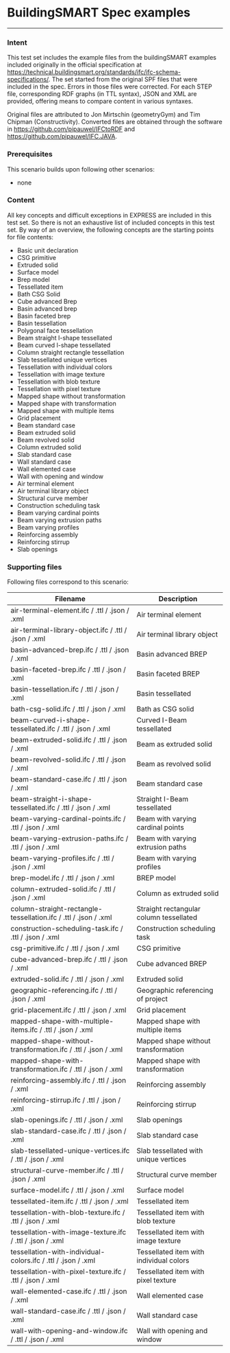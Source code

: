 # BuildingSMART Spec examples
---

### Intent

This test set includes the example files from the buildingSMART examples included originally in the official specification at https://technical.buildingsmart.org/standards/ifc/ifc-schema-specifications/. The set started from the original SPF files that were included in the spec. Errors in those files were corrected. For each STEP file, corresponding RDF graphs (in TTL syntax), JSON and XML are provided, offering means to compare content in various syntaxes.

Original files are attributed to Jon Mirtschin (geometryGym) and Tim Chipman (Constructivity). Converted files are obtained through the software in https://github.com/pipauwel/IFCtoRDF and https://github.com/pipauwel/IFC.JAVA.

### Prerequisites

This scenario builds upon following other scenarios:
- none

### Content

All key concepts and difficult exceptions in EXPRESS are included in this test set. So there is not an exhaustive list of included concepts in this test set. By way of an overview, the following concepts are the starting points for file contents:
- Basic unit declaration
- CSG primitive
- Extruded solid
- Surface model
- Brep model
- Tessellated item
- Bath CSG Solid
- Cube advanced Brep
- Basin advanced brep
- Basin faceted brep
- Basin tessellation
- Polygonal face tessellation
- Beam straight I-shape tessellated
- Beam curved I-shape tessellated
- Column straight rectangle tessellation
- Slab tessellated unique vertices
- Tessellation with individual colors
- Tessellation with image texture
- Tessellation with blob texture
- Tessellation with pixel texture
- Mapped shape without transformation
- Mapped shape with transformation
- Mapped shape with multiple items
- Grid placement
- Beam standard case
- Beam extruded solid
- Beam revolved solid
- Column extruded solid
- Slab standard case
- Wall standard case
- Wall elemented case
- Wall with opening and window
- Air terminal element
- Air terminal library object
- Structural curve member
- Construction scheduling task
- Beam varying cardinal points
- Beam varying extrusion paths
- Beam varying profiles
- Reinforcing assembly
- Reinforcing stirrup
- Slab openings

### Supporting files

Following files correspond to this scenario:

| Filename                     									      | Description                                                       |
|---------------------------------------------------------------------|-------------------------------------------------------------------|
| air-terminal-element.ifc / .ttl / .json / .xml                      | Air terminal element              							      |
| air-terminal-library-object.ifc / .ttl / .json / .xml               | Air terminal library object					         		      |
| basin-advanced-brep.ifc / .ttl / .json / .xml                       | Basin advanced BREP					   						      |
| basin-faceted-brep.ifc / .ttl / .json / .xml                        | Basin faceted BREP					   						      |
| basin-tessellation.ifc / .ttl / .json / .xml                        | Basin tessellated					    					      |
| bath-csg-solid.ifc / .ttl / .json / .xml                            | Bath as CSG solid											      |
| beam-curved-i-shape-tessellated.ifc / .ttl / .json / .xml           | Curved I-Beam tessellated					   				      |
| beam-extruded-solid.ifc / .ttl / .json / .xml                       | Beam as extruded solid					  					      |
| beam-revolved-solid.ifc / .ttl / .json / .xml                       | Beam as revolved solid					      					  |
| beam-standard-case.ifc / .ttl / .json / .xml                        | Beam standard case					   						      |
| beam-straight-i-shape-tessellated.ifc / .ttl / .json / .xml         | Straight I-Beam tessellated					     				  |
| beam-varying-cardinal-points.ifc / .ttl / .json / .xml              | Beam with varying cardinal points					      		  |
| beam-varying-extrusion-paths.ifc / .ttl / .json / .xml              | Beam with varying extrusion paths					    		  |
| beam-varying-profiles.ifc / .ttl / .json / .xml     	              | Beam with varying profiles					     				  |
| brep-model.ifc / .ttl / .json / .xml               				  | BREP model					     								  |
| column-extruded-solid.ifc / .ttl / .json / .xml                     | Column as extruded solid					   				      |
| column-straight-rectangle-tessellation.ifc / .ttl / .json / .xml    | Straight rectangular column tessellated					   	      |
| construction-scheduling-task.ifc / .ttl / .json / .xml              | Construction scheduling task					   			      |
| csg-primitive.ifc / .ttl / .json / .xml                             | CSG primitive					    							  |
| cube-advanced-brep.ifc / .ttl / .json / .xml                        | Cube advanced BREP					     						  |
| extruded-solid.ifc / .ttl / .json / .xml                            | Extruded solid					   							      |
| geographic-referencing.ifc / .ttl / .json / .xml                    | Geographic referencing of project					     		  |
| grid-placement.ifc / .ttl / .json / .xml                            | Grid placement					   							      |
| mapped-shape-with-multiple-items.ifc / .ttl / .json / .xml          | Mapped shape with multiple items					    		  |
| mapped-shape-without-transformation.ifc / .ttl / .json / .xml       | Mapped shape without transformation					     		  |
| mapped-shape-with-transformation.ifc / .ttl / .json / .xml          | Mapped shape with transformation					     		  |
| reinforcing-assembly.ifc / .ttl / .json / .xml                      | Reinforcing assembly					     					  |
| reinforcing-stirrup.ifc / .ttl / .json / .xml                       | Reinforcing stirrup					     						  |
| slab-openings.ifc / .ttl / .json / .xml                             | Slab openings					     							  |
| slab-standard-case.ifc / .ttl / .json / .xml                        | Slab standard case					      						  |
| slab-tessellated-unique-vertices.ifc / .ttl / .json / .xml          | Slab tessellated with unique vertices					          |
| structural-curve-member.ifc / .ttl / .json / .xml                   | Structural curve member					     					  |
| surface-model.ifc / .ttl / .json / .xml                             | Surface model					     							  |
| tessellated-item.ifc / .ttl / .json / .xml                          | Tessellated item					     						  |
| tessellation-with-blob-texture.ifc / .ttl / .json / .xml            | Tessellated item with blob texture					     		  |
| tessellation-with-image-texture.ifc / .ttl / .json / .xml           | Tessellated item with image texture					      		  |
| tessellation-with-individual-colors.ifc / .ttl / .json / .xml       | Tessellated item with individual colors					     	  |
| tessellation-with-pixel-texture.ifc / .ttl / .json / .xml           | Tessellated item with pixel texture					      		  |
| wall-elemented-case.ifc / .ttl / .json / .xml                       | Wall elemented case					      						  |
| wall-standard-case.ifc / .ttl / .json / .xml                        | Wall standard case					     						  |
| wall-with-opening-and-window.ifc / .ttl / .json / .xml              | Wall with opening and window					      			  |

